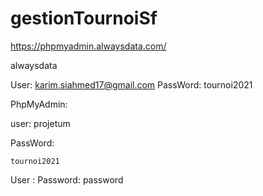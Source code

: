 # gestionTournoiSf

https://phpmyadmin.alwaysdata.com/

alwaysdata

User:
	karim.siahmed17@gmail.com
PassWord:
	tournoi2021


PhpMyAdmin:

user:
	projetum
	
PassWord:
		
	tournoi2021

User :
	Password: password
